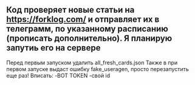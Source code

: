 Код проверяет новые статьи на https://forklog.com/
и отправляет их в телеграмм, по указанному расписанию (прописать дополнительно).
Я планирую запутиь его на сервере
-----------
Перед первым запуском удалить  all_fresh_cards.json
Также в при первом запуске выдаст ошибку fake_useragen, просто перезапустить еще раз!
Вписать:
-BOT TOKEN
-свой id
